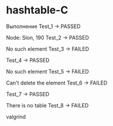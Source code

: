 # hashtable-C
Выполнение
Test_1	->	PASSED

Node: Slon, 190
Test_2	->	PASSED

No such element
Test_3	->	FAILED

Test_4	->	PASSED

No such element
Test_5	->	FAILED

Can't delete the element
Test_6	->	FAILED

Test_7	->	PASSED

There is no table
Test_8	->	FAILED

valgrind
